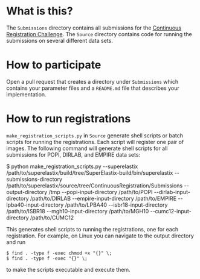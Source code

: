 # What is this?
The `Submissions` directory contains all submissions for the [Continuous Registration Challenge](https://continuousregistration.grand-challenge.org/). The `Source` directory contains code for running the submissions on several different data sets.

# How to participate
Open a pull request that creates a directory under `Submissions` which contains your parameter files and a `README.md` file that describes your implementation.

# How to run registrations
`make_registration_scripts.py` in `Source` generate shell scripts or batch scripts for running the registrations. Each script will register one pair of images. The following command will generate shell scripts for all submissions for POPI, DIRLAB, and EMPIRE data sets:

   $ python make_registration_scripts.py
      --superelastix /path/to/superelastix/build/tree/SuperElastix-build/bin/superelastix
      --submissions-directory /path/to/superelastix/source/tree/ContinuousRegistration/Submissions
      --output-directory /tmp
      --popi-input-directory /path/to/POPI
      --dirlab-input-directory /path/to/DIRLAB
      --empire-input-directory /path/to/EMPIRE
      --lpba40-input-directory /path/to/LPBA40
      --isbr18-input-directory /path/to/ISBR18
      --mgh10-input-directory /path/to/MGH10
      --cumc12-input-directory /path/to/CUMC12

This generates shell scripts to running the registrations, one for each registration. For example, on Linux you can navigate to the output directory and run

    $ find . -type f -exec chmod +x "{}" \;
    $ find . -type f -exec "{}" \;

to make the scripts executable and execute them.